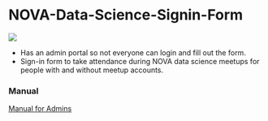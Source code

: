 # NOVA-Data-Science-Signin-Form
![](https://github.com/sitarobinson/NOVA-Data-Science-Signin-Form/blob/master/images/datalogo.png)

* Has an admin portal so not everyone can login and fill out the form.  
* Sign-in form to take attendance during NOVA data science meetups for people with and without meetup accounts.

### Manual

[Manual for Admins](https://github.com/sitarobinson/NOVA-Data-Science-Signin-Form/blob/master/Manual.pdf)
